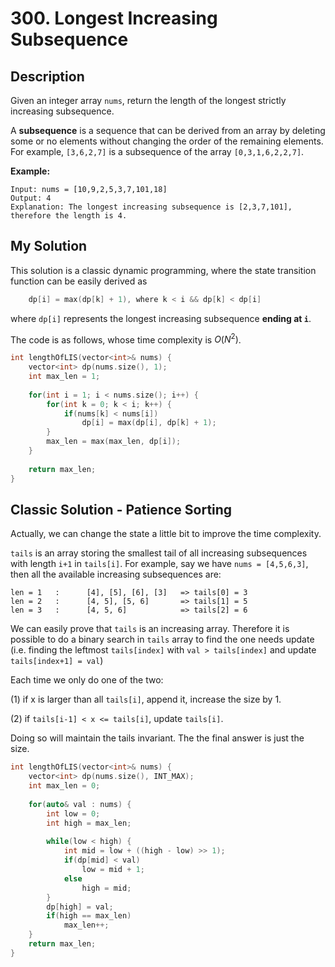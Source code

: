 # 300. Longest Increasing Subsequence

## Description
Given an integer array `nums`, return the length of the longest strictly increasing subsequence.

A **subsequence** is a sequence that can be derived from an array by deleting some or no elements without changing the order of the remaining elements. For example, `[3,6,2,7]` is a subsequence of the array `[0,3,1,6,2,2,7]`.

**Example:**
```
Input: nums = [10,9,2,5,3,7,101,18]
Output: 4
Explanation: The longest increasing subsequence is [2,3,7,101], therefore the length is 4.
```
 
## My Solution
This solution is a classic dynamic programming, where the state transition function can be easily derived as
```C++
    dp[i] = max(dp[k] + 1), where k < i && dp[k] < dp[i]
```
where `dp[i]` represents the longest increasing subsequence **ending at `i`**.

The code is as follows, whose time complexity is $O(N^2)$.

```C++
int lengthOfLIS(vector<int>& nums) {
    vector<int> dp(nums.size(), 1);
    int max_len = 1;
    
    for(int i = 1; i < nums.size(); i++) {
        for(int k = 0; k < i; k++) {
            if(nums[k] < nums[i])
                dp[i] = max(dp[i], dp[k] + 1);
        }
        max_len = max(max_len, dp[i]);
    }
    
    return max_len;
}
```

## Classic Solution - Patience Sorting
Actually, we can change the state a little bit to improve the time complexity.

`tails` is an array storing the smallest tail of all increasing subsequences with length `i+1` in `tails[i]`.
For example, say we have `nums = [4,5,6,3]`, then all the available increasing subsequences are:
```
len = 1   :      [4], [5], [6], [3]   => tails[0] = 3
len = 2   :      [4, 5], [5, 6]       => tails[1] = 5
len = 3   :      [4, 5, 6]            => tails[2] = 6
```
We can easily prove that `tails` is an increasing array. Therefore it is possible to do a binary search in `tails` array to find the one needs update (i.e. finding the leftmost `tails[index]` with `val > tails[index]` and update `tails[index+1] = val`)

Each time we only do one of the two:

(1) if x is larger than all `tails[i]`, append it, increase the size by 1.

(2) if `tails[i-1] < x <= tails[i]`, update `tails[i]`.

Doing so will maintain the tails invariant. The the final answer is just the size.

```C++
int lengthOfLIS(vector<int>& nums) {
    vector<int> dp(nums.size(), INT_MAX);
    int max_len = 0;
    
    for(auto& val : nums) {
        int low = 0;
        int high = max_len;
        
        while(low < high) {
            int mid = low + ((high - low) >> 1);
            if(dp[mid] < val)
                low = mid + 1;
            else
                high = mid;
        }
        dp[high] = val;
        if(high == max_len)
            max_len++;
    }
    return max_len;
}
```